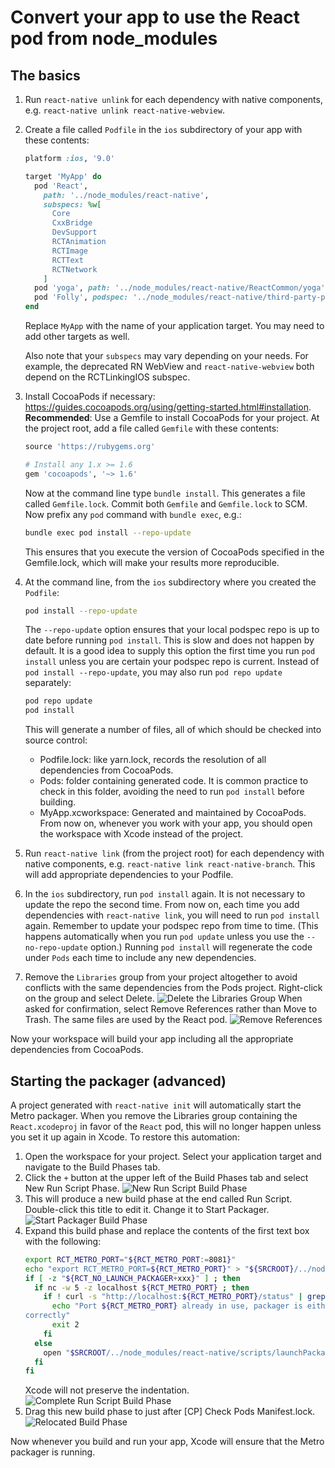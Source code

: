 # Convert your app to use the React pod from node_modules

## The basics

1. Run `react-native unlink` for each dependency with native
    components, e.g. `react-native unlink react-native-webview`.
1. Create a file called `Podfile` in the `ios` subdirectory of your app with
    these contents:
    ```ruby
    platform :ios, '9.0'

    target 'MyApp' do
      pod 'React',
        path: '../node_modules/react-native',
        subspecs: %w[
          Core
          CxxBridge
          DevSupport
          RCTAnimation
          RCTImage
          RCTText
          RCTNetwork
        ]
      pod 'yoga', path: '../node_modules/react-native/ReactCommon/yoga'
      pod 'Folly', podspec: '../node_modules/react-native/third-party-podspecs/Folly.podspec'
    end
    ```
    Replace `MyApp` with the name of your application target. You may need to
    add other targets as well.

    Also note that your `subspecs` may vary depending on your needs. For example,
    the deprecated RN WebView and `react-native-webview` both depend on the
    RCTLinkingIOS subspec.
1. Install CocoaPods if necessary:
    https://guides.cocoapods.org/using/getting-started.html#installation.
    **Recommended**: Use a Gemfile to install CocoaPods for your project.
    At the project root, add a file called `Gemfile` with these contents:
    ```ruby
    source 'https://rubygems.org'

    # Install any 1.x >= 1.6
    gem 'cocoapods', '~> 1.6'
    ```
    Now at the command line type `bundle install`. This generates a file
    called `Gemfile.lock`. Commit both `Gemfile` and `Gemfile.lock` to
    SCM. Now prefix any `pod` command with `bundle exec`, e.g.:
    ```bash
    bundle exec pod install --repo-update
    ```
    This ensures that you execute the version of CocoaPods specified in the
    Gemfile.lock, which will make your results more reproducible.
1. At the command line, from the `ios` subdirectory where you created the
    `Podfile`:
    ```bash
    pod install --repo-update
    ```
    The `--repo-update` option ensures that your local podspec repo is
    up to date before running `pod install`. This is slow and does not happen
    by default. It is a good idea to supply this option the first time you
    run `pod install` unless you are certain your podspec repo is current.
    Instead of `pod install --repo-update`, you may also run `pod repo update`
    separately:
    ```bash
    pod repo update
    pod install
    ```

    This will generate a number of files, all of which should be checked into
    source control:
    - Podfile.lock: like yarn.lock, records the resolution of all dependencies
        from CocoaPods.
    - Pods: folder containing generated code. It is common practice to check in
        this folder, avoiding the need to run `pod install` before building.
    - MyApp.xcworkspace: Generated and maintained by CocoaPods. From now on,
        whenever you work with your app, you should open the workspace with
        Xcode instead of the project.
1. Run `react-native link` (from the project root) for each dependency with
    native components, e.g.
    `react-native link react-native-branch`. This will add appropriate
    dependencies to your Podfile.
1. In the `ios` subdirectory, run `pod install` again. It is not necessary to
    update the repo the second time. From now on, each time you add dependencies
    with `react-native link`, you will need to run `pod install` again.
    Remember to update your podspec repo from time to time. (This happens
    automatically when you run `pod update` unless you use the
    `--no-repo-update` option.)
    Running `pod
    install` will regenerate the code under `Pods` each time to include any
    new dependencies.
1. Remove the `Libraries` group from your project altogether to avoid conflicts
    with the same dependencies from the Pods project. Right-click on the
    group and select Delete.
    ![Delete the Libraries Group](./assets/delete-libraries-group.jpg)
    When asked for confirmation, select Remove
    References rather than Move to Trash. The same files are used by the React
    pod.
    ![Remove References](./assets/remove-references.jpg)

Now your workspace will build your app including all the appropriate
dependencies from CocoaPods.

## Starting the packager (advanced)

A project generated with `react-native init` will automatically
start the Metro packager.
When you remove the Libraries group containing the `React.xcodeproj` in favor
of the `React` pod, this will no longer happen unless you set it up again in
Xcode. To restore this automation:

1. Open the workspace for your project. Select your application target and
    navigate to the Build Phases tab.
1. Click the `+` button at the upper left of the Build Phases tab and select
    New Run Script Phase.
    ![New Run Script Build Phase](./assets/new-run-script-build-phase.jpg)
1. This will produce a new build phase at the end called Run Script.
    Double-click this title to edit it. Change it to Start Packager.
    ![Start Packager Build Phase](./assets/start-packager.png)
1. Expand this build phase and replace the contents of the first text box
    with the following:
    ```bash
    export RCT_METRO_PORT="${RCT_METRO_PORT:=8081}"
    echo "export RCT_METRO_PORT=${RCT_METRO_PORT}" > "${SRCROOT}/../node_modules/react-native/scripts/.packager.env"
    if [ -z "${RCT_NO_LAUNCH_PACKAGER+xxx}" ] ; then
      if nc -w 5 -z localhost ${RCT_METRO_PORT} ; then
        if ! curl -s "http://localhost:${RCT_METRO_PORT}/status" | grep -q "packager-status:running" ; then
          echo "Port ${RCT_METRO_PORT} already in use, packager is either not running or not running
    correctly"
          exit 2
        fi
      else
        open "$SRCROOT/../node_modules/react-native/scripts/launchPackager.command" || echo "Can't start packager automatically"
      fi
    fi
    ```
    Xcode will not preserve the indentation.
    ![Complete Run Script Build Phase](./assets/complete-run-script-build-phase.png)
1. Drag this new build phase to just after [CP] Check Pods Manifest.lock.
    ![Relocated Build Phase](./assets/relocated-build-phase.png)

Now whenever you build and run your app, Xcode will ensure that the Metro
packager is running.
